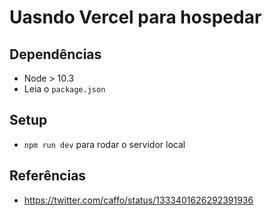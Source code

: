 # Uasndo Vercel para hospedar

## Dependências

* Node > 10.3
* Leia o `package.json`

## Setup

* `npm run dev` para rodar o servidor local

## Referências

* https://twitter.com/caffo/status/1333401626292391936
